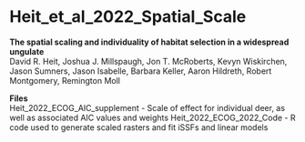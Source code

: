 # Heit_et_al_2022_Spatial_Scale

**The spatial scaling and individuality of habitat selection in a widespread ungulate**   
David R. Heit, Joshua J. Millspaugh, Jon T. McRoberts, Kevyn Wiskirchen, Jason Sumners, Jason Isabelle, Barbara Keller, Aaron Hildreth, Robert Montgomery, Remington Moll

**Files**   
Heit_2022_ECOG_AIC_supplement  -  Scale of effect for individual deer, as well as associated AIC values and weights
Heit_2022_ECOG_2022_Code - R code used to generate scaled rasters and fit iSSFs and linear models
